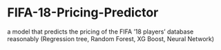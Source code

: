 # FIFA-18-Pricing-Predictor
a model that predicts the pricing of the FIFA ’18 players’ database reasonably (Regression tree, Random Forest, XG Boost, Neural Network)
